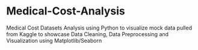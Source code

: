 # Medical-Cost-Analysis
Medical Cost Datasets Analysis using Python to visualize mock data pulled from Kaggle to showcase Data Cleaning, Data Preprocessing and Visualization using Matplotlib/Seaborn
